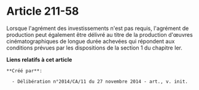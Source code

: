 # Article 211-58

Lorsque l'agrément des investissements n'est pas requis, l'agrément de production peut également être délivré au titre de la
production d'œuvres cinématographiques de longue durée achevées qui répondent aux conditions prévues par les dispositions de
la section 1 du chapitre Ier.

**Liens relatifs à cet article**

	**Créé par**:

	  - Délibération n°2014/CA/11 du 27 novembre 2014 - art., v. init.
